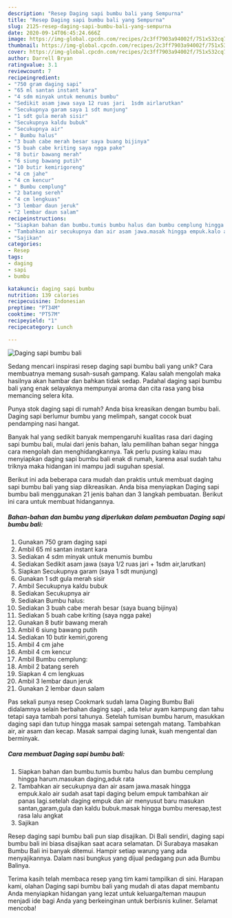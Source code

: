 ```yaml
---
description: "Resep Daging sapi bumbu bali yang Sempurna"
title: "Resep Daging sapi bumbu bali yang Sempurna"
slug: 2125-resep-daging-sapi-bumbu-bali-yang-sempurna
date: 2020-09-14T06:45:24.666Z
image: https://img-global.cpcdn.com/recipes/2c3ff7903a94002f/751x532cq70/daging-sapi-bumbu-bali-foto-resep-utama.jpg
thumbnail: https://img-global.cpcdn.com/recipes/2c3ff7903a94002f/751x532cq70/daging-sapi-bumbu-bali-foto-resep-utama.jpg
cover: https://img-global.cpcdn.com/recipes/2c3ff7903a94002f/751x532cq70/daging-sapi-bumbu-bali-foto-resep-utama.jpg
author: Darrell Bryan
ratingvalue: 3.1
reviewcount: 7
recipeingredient:
- "750 gram daging sapi"
- "65 ml santan instant kara"
- "4 sdm minyak untuk menumis bumbu"
- "Sedikit asam jawa saya 12 ruas jari  1sdm airlarutkan"
- "Secukupnya garam saya 1 sdt munjung"
- "1 sdt gula merah sisir"
- "Secukupnya kaldu bubuk"
- "Secukupnya air"
- " Bumbu halus"
- "3 buah cabe merah besar saya buang bijinya"
- "5 buah cabe kriting saya ngga pake"
- "8 butir bawang merah"
- "6 siung bawang putih"
- "10 butir kemirigoreng"
- "4 cm jahe"
- "4 cm kencur"
- " Bumbu cemplung"
- "2 batang sereh"
- "4 cm lengkuas"
- "3 lembar daun jeruk"
- "2 lembar daun salam"
recipeinstructions:
- "Siapkan bahan dan bumbu.tumis bumbu halus dan bumbu cemplung hingga harum.masukan daging,aduk rata"
- "Tambahkan air secukupnya dan air asam jawa.masak hingga empuk.kalo air sudah asat tapi daging belum empuk tambahkan air panas lagi.setelah daging empuk dan air menyusut baru masukan santan,garam,gula dan kaldu bubuk.masak hingga bumbu meresap,test rasa lalu angkat"
- "Sajikan"
categories:
- Resep
tags:
- daging
- sapi
- bumbu

katakunci: daging sapi bumbu 
nutrition: 139 calories
recipecuisine: Indonesian
preptime: "PT34M"
cooktime: "PT57M"
recipeyield: "1"
recipecategory: Lunch

---
```



![Daging sapi bumbu bali](https://img-global.cpcdn.com/recipes/2c3ff7903a94002f/751x532cq70/daging-sapi-bumbu-bali-foto-resep-utama.jpg)

Sedang mencari inspirasi resep daging sapi bumbu bali yang unik? Cara membuatnya memang susah-susah gampang. Kalau salah mengolah maka hasilnya akan hambar dan bahkan tidak sedap. Padahal daging sapi bumbu bali yang enak selayaknya mempunyai aroma dan cita rasa yang bisa memancing selera kita.

Punya stok daging sapi di rumah? Anda bisa kreasikan dengan bumbu bali. Daging sapi berlumur bumbu yang melimpah, sangat cocok buat pendamping nasi hangat.

Banyak hal yang sedikit banyak mempengaruhi kualitas rasa dari daging sapi bumbu bali, mulai dari jenis bahan, lalu pemilihan bahan segar hingga cara mengolah dan menghidangkannya. Tak perlu pusing kalau mau menyiapkan daging sapi bumbu bali enak di rumah, karena asal sudah tahu triknya maka hidangan ini mampu jadi suguhan spesial.


Berikut ini ada beberapa cara mudah dan praktis untuk membuat daging sapi bumbu bali yang siap dikreasikan. Anda bisa menyiapkan Daging sapi bumbu bali menggunakan 21 jenis bahan dan 3 langkah pembuatan. Berikut ini cara untuk membuat hidangannya.

<!--inarticleads1-->

##### Bahan-bahan dan bumbu yang diperlukan dalam pembuatan Daging sapi bumbu bali:

1. Gunakan 750 gram daging sapi
1. Ambil 65 ml santan instant kara
1. Sediakan 4 sdm minyak untuk menumis bumbu
1. Sediakan Sedikit asam jawa (saya 1/2 ruas jari + 1sdm air,larutkan)
1. Siapkan Secukupnya garam (saya 1 sdt munjung)
1. Gunakan 1 sdt gula merah sisir
1. Ambil Secukupnya kaldu bubuk
1. Sediakan Secukupnya air
1. Sediakan  Bumbu halus:
1. Sediakan 3 buah cabe merah besar (saya buang bijinya)
1. Sediakan 5 buah cabe kriting (saya ngga pake)
1. Gunakan 8 butir bawang merah
1. Ambil 6 siung bawang putih
1. Sediakan 10 butir kemiri,goreng
1. Ambil 4 cm jahe
1. Ambil 4 cm kencur
1. Ambil  Bumbu cemplung:
1. Ambil 2 batang sereh
1. Siapkan 4 cm lengkuas
1. Ambil 3 lembar daun jeruk
1. Gunakan 2 lembar daun salam


Pas sekali punya resep Cookmark sudah lama Daging Bumbu Bali didalamnya selain berbahan daging sapi , ada telur ayam kampung dan tahu tetapi saya tambah porsi tahunya. Setelah tumisan bumbu harum, masukkan daging sapi dan tutup hingga masak sampai setengah matang. Tambahkan air, air asam dan kecap. Masak sampai daging lunak, kuah mengental dan berminyak. 

<!--inarticleads2-->

##### Cara membuat Daging sapi bumbu bali:

1. Siapkan bahan dan bumbu.tumis bumbu halus dan bumbu cemplung hingga harum.masukan daging,aduk rata
1. Tambahkan air secukupnya dan air asam jawa.masak hingga empuk.kalo air sudah asat tapi daging belum empuk tambahkan air panas lagi.setelah daging empuk dan air menyusut baru masukan santan,garam,gula dan kaldu bubuk.masak hingga bumbu meresap,test rasa lalu angkat
1. Sajikan


Resep daging sapi bumbu bali pun siap disajikan. Di Bali sendiri, daging sapi bumbu bali ini biasa disajikan saat acara selamatan. Di Surabaya masakan Bumbu Bali ini banyak ditemui. Hampir setiap warung yang ada menyajikannya. Dalam nasi bungkus yang dijual pedagang pun ada Bumbu Balinya. 

Terima kasih telah membaca resep yang tim kami tampilkan di sini. Harapan kami, olahan Daging sapi bumbu bali yang mudah di atas dapat membantu Anda menyiapkan hidangan yang lezat untuk keluarga/teman maupun menjadi ide bagi Anda yang berkeinginan untuk berbisnis kuliner. Selamat mencoba!
